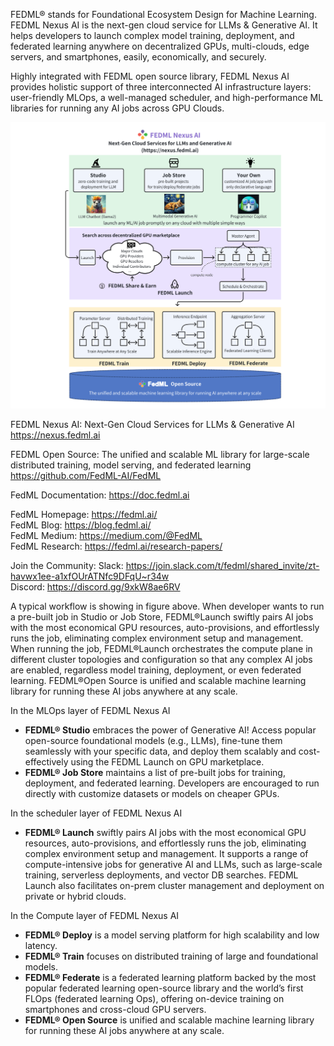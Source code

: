 

FEDML® stands for Foundational Ecosystem Design for Machine Learning. FEDML Nexus AI is the next-gen cloud service for LLMs & Generative AI. It helps developers to launch complex model training, deployment, and federated learning anywhere on decentralized GPUs, multi-clouds, edge servers, and smartphones, easily, economically, and securely.

Highly integrated with FEDML open source library, FEDML Nexus AI provides holistic support of three interconnected AI infrastructure layers: user-friendly MLOps, a well-managed scheduler, and high-performance ML libraries for running any AI jobs across GPU Clouds.

![fedml-nexus-ai-overview.png](https://github.com/FedML-AI/.github/blob/main/profile/fedml-nexus-ai-overview.png)




FEDML Nexus AI: Next-Gen Cloud Services for LLMs & Generative AI \
https://nexus.fedml.ai

FEDML Open Source: The unified and scalable ML library for large-scale distributed training, model serving, and federated learning \
https://github.com/FedML-AI/FedML

FedML Documentation: https://doc.fedml.ai

FedML Homepage: https://fedml.ai/ \
FedML Blog: https://blog.fedml.ai/ \
FedML Medium: https://medium.com/@FedML \
FedML Research: https://fedml.ai/research-papers/

Join the Community:
Slack: https://join.slack.com/t/fedml/shared_invite/zt-havwx1ee-a1xfOUrATNfc9DFqU~r34w \
Discord: https://discord.gg/9xkW8ae6RV



A typical workflow is showing in figure above. When developer wants to run a pre-built job in Studio or Job Store, FEDML®Launch swiftly pairs AI jobs with the most economical GPU resources, auto-provisions, and effortlessly runs the job, eliminating complex environment setup and management. When running the job, FEDML®Launch orchestrates the compute plane in different cluster topologies and configuration so that any complex AI jobs are enabled, regardless model training, deployment, or even federated learning. FEDML®Open Source is unified and scalable machine learning library for running these AI jobs anywhere at any scale. 

In the MLOps layer of FEDML Nexus AI
- **FEDML® Studio** embraces the power of Generative AI! Access popular open-source foundational models (e.g., LLMs), fine-tune them seamlessly with your specific data, and deploy them scalably and cost-effectively using the FEDML Launch on GPU marketplace.
- **FEDML® Job Store** maintains a list of pre-built jobs for training, deployment, and federated learning. Developers are encouraged to run directly with customize datasets or models on cheaper GPUs.

In the scheduler layer of FEDML Nexus AI
- **FEDML® Launch** swiftly pairs AI jobs with the most economical GPU resources, auto-provisions, and effortlessly runs the job, eliminating complex environment setup and management. It supports a range of compute-intensive jobs for generative AI and LLMs, such as large-scale training, serverless deployments, and vector DB searches. FEDML Launch also facilitates on-prem cluster management and deployment on private or hybrid clouds.

In the Compute layer of FEDML Nexus AI
- **FEDML® Deploy** is a model serving platform for high scalability and low latency.
- **FEDML® Train** focuses on distributed training of large and foundational models.
- **FEDML® Federate** is a federated learning platform backed by the most popular federated learning open-source library and the world’s first FLOps (federated learning Ops), offering on-device training on smartphones and cross-cloud GPU servers.
- **FEDML® Open Source** is unified and scalable machine learning library for running these AI jobs anywhere at any scale.


